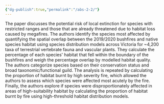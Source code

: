 ```yaml
---
{"dg-publish":true,"permalink":"/abs-2-2/"}
---
```



The paper discusses the potential risk of local extinction for species with restricted ranges and those that are already threatened due to habitat loss caused by megafires. The authors identify the species most affected by quantifying the spatial overlap between the 2019/2020 bushfires and native species habitat using species distribution models across Victoria for ~4,200 taxa of terrestrial vertebrate fauna and vascular plants. They calculate the percentage of each species' habitat that fell within the boundary of the bushfires and weigh the percentage overlap by modelled habitat quality. The authors categorize species based on their conservation status and broad taxonomic/functional guild. The analysis is repeated by calculating the proportion of habitat burnt by high severity fire, which allowed the authors to assess which species were affected most acutely by the fire. Finally, the authors explore if species were disproportionately affected in areas of high-suitability habitat by calculating the proportion of habitat burnt by fire using high-threshold habitat distribution models.